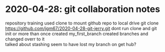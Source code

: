 # 2020-04-28: git collaboration notes
repository training 
used clone to mount github repo to local drive 
git clone https://github.com/jgm67/2020-04-28-git-jerry.git
dont run clone and git init or more than once
created my_first_branch
created branches and changed overr to it  
talked about stashing seem to have lost my branch on get hub?


